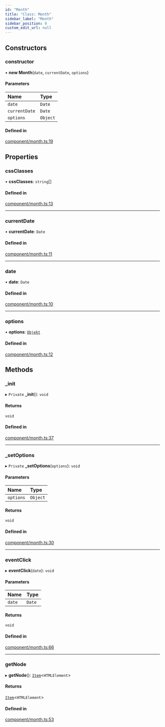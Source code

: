```yaml
---
id: "Month"
title: "Class: Month"
sidebar_label: "Month"
sidebar_position: 0
custom_edit_url: null
---
```


## Constructors

### constructor

• **new Month**(`date`, `currentDate`, `options`)

#### Parameters

| Name | Type |
| :------ | :------ |
| `date` | `Date` |
| `currentDate` | `Date` |
| `options` | `Object` |

#### Defined in

[component/month.ts:19](https://github.com/siposdani87/sui-js/blob/e8748e2/src/component/month.ts#L19)

## Properties

### cssClasses

• **cssClasses**: `string`[]

#### Defined in

[component/month.ts:13](https://github.com/siposdani87/sui-js/blob/e8748e2/src/component/month.ts#L13)

___

### currentDate

• **currentDate**: `Date`

#### Defined in

[component/month.ts:11](https://github.com/siposdani87/sui-js/blob/e8748e2/src/component/month.ts#L11)

___

### date

• **date**: `Date`

#### Defined in

[component/month.ts:10](https://github.com/siposdani87/sui-js/blob/e8748e2/src/component/month.ts#L10)

___

### options

• **options**: [`Objekt`](Objekt.md)

#### Defined in

[component/month.ts:12](https://github.com/siposdani87/sui-js/blob/e8748e2/src/component/month.ts#L12)

## Methods

### \_init

▸ `Private` **_init**(): `void`

#### Returns

`void`

#### Defined in

[component/month.ts:37](https://github.com/siposdani87/sui-js/blob/e8748e2/src/component/month.ts#L37)

___

### \_setOptions

▸ `Private` **_setOptions**(`options`): `void`

#### Parameters

| Name | Type |
| :------ | :------ |
| `options` | `Object` |

#### Returns

`void`

#### Defined in

[component/month.ts:30](https://github.com/siposdani87/sui-js/blob/e8748e2/src/component/month.ts#L30)

___

### eventClick

▸ **eventClick**(`date`): `void`

#### Parameters

| Name | Type |
| :------ | :------ |
| `date` | `Date` |

#### Returns

`void`

#### Defined in

[component/month.ts:66](https://github.com/siposdani87/sui-js/blob/e8748e2/src/component/month.ts#L66)

___

### getNode

▸ **getNode**(): [`Item`](Item.md)<`HTMLElement`\>

#### Returns

[`Item`](Item.md)<`HTMLElement`\>

#### Defined in

[component/month.ts:53](https://github.com/siposdani87/sui-js/blob/e8748e2/src/component/month.ts#L53)
